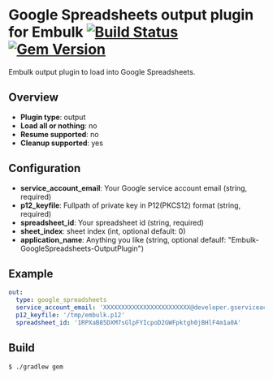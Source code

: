 # Google Spreadsheets output plugin for Embulk [![Build Status](https://travis-ci.org/kataring/embulk-output-google_spreadsheets.svg?branch=master)](https://travis-ci.org/kataring/embulk-output-google_spreadsheets) [![Gem Version](https://badge.fury.io/rb/embulk-output-google_spreadsheets.svg)](http://badge.fury.io/rb/embulk-output-google_spreadsheets)

Embulk output plugin to load into Google Spreadsheets.

## Overview

* **Plugin type**: output
* **Load all or nothing**: no
* **Resume supported**: no
* **Cleanup supported**: yes

## Configuration

- **service_account_email**: Your Google service account email (string, required)
- **p12_keyfile**: Fullpath of private key in P12(PKCS12) format (string, required)
- **spreadsheet_id**: Your spreadsheet id (string, required)
- **sheet_index**: sheet index (int, optional default: 0)
- **application_name**: Anything you like (string, optional defaulf: "Embulk-GoogleSpreadsheets-OutputPlugin")

## Example

```yaml
out:
  type: google_spreadsheets
  service_account_email: 'XXXXXXXXXXXXXXXXXXXXXXXX@developer.gserviceaccount.com'
  p12_keyfile: '/tmp/embulk.p12'
  spreadsheet_id: '1RPXaB85DXM7sGlpFYIcpoD2GWFpktgh0jBHlF4m1a0A'
```


## Build

```
$ ./gradlew gem
```
